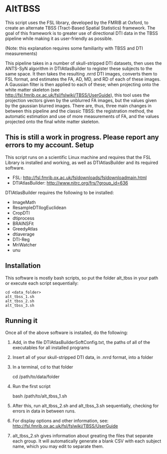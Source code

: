 AltTBSS
============

This script uses the FSL library, developed by the FMRIB at Oxford,
to create an alternate TBSS (Tract-Based Spatial Statistics) framework.
The goal of this framework is to greater use of directional DTI data in
the TBSS pipeline while making it as user-friendly as possible.

(Note: this explanation requires some familiarity with TBSS and DTI measurements)

This pipeline takes in a number of skull-stripped DTI datasets, then uses
the ANTS-SyN algorithm in DTIAtlasBuilder to register these subjects to the
same space. It then takes the resulting .nrrd DTI images, converts them to
FSL format, and estimates the FA, AD, MD, and RD of each of these images.
A Gaussian filter is then applied to each of these; when projecting onto
the white matter skeleton (see http://fsl.fmrib.ox.ac.uk/fsl/fslwiki/TBSS/UserGuide),
this tool uses the projection vectors given by the unblurred FA images, but the values
given by the gaussian blurred images. There are, thus, three main changes in between
this pipeline and the classic TBSS: the registration method, the automatic
estimation and use of more measurements of FA, and the values projected onto
the final white matter skeleton.

This is still a work in progress. Please report any errors to my account.
Setup
-----------

This script runs on a scientific Linux machine and requires that the FSL
Library is installed and working, as well as DTIAtlasBuilder and its required
software.

 * FSL: http://fsl.fmrib.ox.ac.uk/fsldownloads/fsldownloadmain.html
 * DTIAtlasBuilder: http://www.nitrc.org/frs/?group_id=636

DTIAtlasBuilder requires the following to be installed:

 * ImageMath
 * ResampleDTIlogEuclidean
 * CropDTI
 * dtiprocess
 * BRAINSFit
 * GreedyAtlas
 * dtiaverage
 * DTI-Reg
 * MriWatcher
 * unu

Installation
-------------

This software is mostly bash scripts, so put the folder alt_tbss in your path or
execute each script sequentially:

    cd <data_folder>
    alt_tbss_1.sh
    alt_tbss_2.sh
    alt_tbss_3.sh


Running it
-------------

Once all of the above software is installed, do the following:

 1. Add, in the file DTIAtlasBuilderSoftConfig.txt, the paths of all of the executables for all installed programs
 2. Insert all of your skull-stripped DTI data, in .nrrd format, into a folder
 3. In a terminal, cd to that folder

    cd /path/to/data/folder

 4. Run the first script

    bash /path/to/alt_tbss_1.sh

 5. After this, run alt_tbss_2.sh and alt_tbss_3.sh sequentially, checking for errors in data in between runs.

 6. For display options and other information, see: http://fsl.fmrib.ox.ac.uk/fsl/fslwiki/TBSS/UserGuide

 7. alt_tbss_2.sh gives information about greating the files that separate each group. It will automatically generate a blank CSV with each subject name, which you may edit to separate them.
